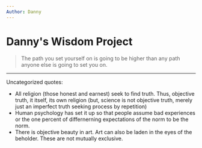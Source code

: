 ```yaml
---
Author: Danny
---
```


# Danny's Wisdom Project
> The path you set yourself on is going to be higher than any path anyone else is going to set you on.
---

Uncategorized quotes:
- All religion (those honest and earnest) seek to find truth. Thus, objective truth, it itself, its own religion (but, science is not objective truth, merely just an imperfect truth seeking process by repetition)
- Human psychology has set it up so that people assume bad experiences or the one percent of differnerning expectations of the norm to be the norm.
- There is objective beauty in art. Art can also be laden in the eyes of the beholder. These are not mutually exclusive.
 
